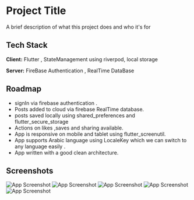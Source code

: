 
# Project Title

A brief description of what this project does and who it's for


## Tech Stack

**Client:**  Flutter , StateManagement using riverpod, local storage 

**Server:** FireBase Authentication , RealTime DataBase


## Roadmap

- signIn via firebase authentication .
- Posts added to cloud via firebase RealTime database.
- posts saved locally using shared_preferences and flutter_secure_storage
- Actions on likes ,saves and sharing available.
- App is responsive on mobile and tablet using flutter_screenutil.
- App supports Arabic language using LocaleKey which we can switch to any language easily .
- App written with a good clean architecture.



## Screenshots

![App Screenshot](https://github.com/omarezz332/omar_adel_posts/raw/master/assets/screen_shots/signup.jpeg)
![App Screenshot](https://github.com/omarezz332/omar_adel_posts/raw/master/assets/screen_shots/login.jpeg)
![App Screenshot](https://github.com/omarezz332/omar_adel_posts/raw/master/assets/screen_shots/posts.jpeg)
![App Screenshot](https://github.com/omarezz332/omar_adel_posts/raw/master/assets/screen_shots/profile.jpeg)
![App Screenshot](https://github.com/omarezz332/omar_adel_posts/raw/master/assets/screen_shots/saves.jpeg)